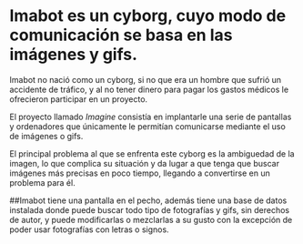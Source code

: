 # Imabot es un cyborg, cuyo modo de comunicación se basa en las imágenes y gifs.

Imabot no nació como un cyborg, si no que era un hombre que sufrió un accidente de tráfico, y al no tener dinero para pagar los gastos médicos le ofrecieron participar en un proyecto.

El proyecto llamado *Imagine* consistía en implantarle una serie de pantallas y ordenadores que únicamente le permitían comunicarse mediante el uso de imágenes o gifs.

El principal problema al que se enfrenta este cyborg es la ambiguedad de la imagen, lo que complica su situación y da lugar a que tenga que buscar imágenes más precisas en poco tiempo, llegando a convertirse en un problema para él.

##Imabot tiene una pantalla en el pecho, además tiene una base de datos instalada donde puede buscar todo tipo de fotografías y gifs, sin derechos de autor, y puede modificarlas o mezclarlas a su gusto con la excepción de poder usar fotografías con letras o signos.
